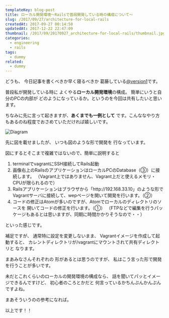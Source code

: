 ```yaml
---
templateKey: blog-post
title: ローカル開発環境〜Railsで普段開発している時の構成について〜
slug: /2017/09/27/architecture-for-local-rails
createdAt: 2017-09-27 00:14:50
updatedAt: 2017-12-22 22:47:09
thumbnail: /2017/09/20170927_architecture-for-local-rails/thumbnail.jpg
categories:
  - engineering
  - rails
tags:
  - dummy
related:
  - dummy
---
```


どうも、
今日記事を書くべきか早く寝るべきか
葛藤している<a href="https://twitter.com/version1_2017">@version1</a>です。

<div class="adsense"></div>

普段私が開発している時に
よくやる<strong>ローカル開発環境</strong>の構成。
簡単にいうと自分のPCの内部が
どのようになっているか。というのを今回は共有したいと思います。

ちなみに先に言って起きますが、**あくまでも一例として**
です。こんななやり方もあるのね程度でおさめていただければ嬉しいです。

<img class="post-image" src="https://statics.ver-1-0.net/uploads/2017/09/20170927_architecture-for-local-rails/diagram.png" alt="Diagram"/>


先に図を載せましたが、
いつも図のような形で開発を
行なっています。


図にするとそこまで複雑ではないので、簡単に説明すると

<ol>
 	<li>terminalでvagrantにSSH接続してRails起動</li>
 	<li>画像右上のRailsのアプリケーションはローカルPCのDatabase（③）に接続します。
（Vagrant上ではありません、Vagrant上だと使えるメモリ・CPUが限られるので）</li>
 	<li>Railsアプリケーションはブラウザから「http://192.168.33.10」のような形で
Vagrantサーバに接続して、wepページを開いて開発を行います。（②）</li>
 	<li>コードの修正はAtomが多いのですが、Atomでローカルのディレクトリのソースを
開いてコードの修正を行います。（①）
（FTPなどで編集を行うパッケージもあるとは思いますが、同期に時間かかりそうなので・・）</li>
</ol>

といった感じです。


補足ですが、
通常特に設定を変更しないまま、
Vagrantイメージを作成して起動すると、
カレントディレクトリが/vagrantにマウントされて共有ディレクトリと
なります。

まあみなさんそれぞれの
形があるとは思うのですが、
私はこう言った形で開発を行うことが多いです。

未だとこれくらいのローカルの開発環境の構成なら、
話を聞いてパッとイメージできるんですけど、
初心者のころとかだと
何言っているかちんぷんかんぷんですよね。

まあそういうのの参考になれば。

以上です！！

<div class="adsense"></div>
